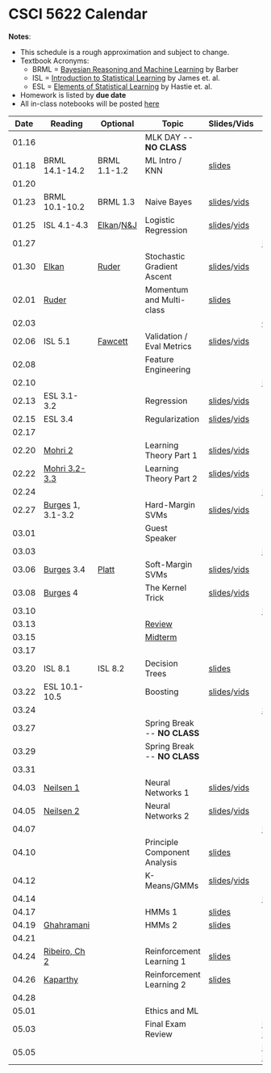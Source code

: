 # CSCI 5622 Calendar

**Notes**:
- This schedule is a rough approximation and subject to change.
- Textbook Acronyms: 
	- BRML = [Bayesian Reasoning and Machine Learning](http://web4.cs.ucl.ac.uk/staff/D.Barber/pmwiki/pmwiki.php?n=Brml.Online) by Barber 
	- ISL = [Introduction to Statistical Learning](http://www-bcf.usc.edu/~gareth/ISL/) by James et. al. 
	- ESL = [Elements of Statistical Learning](https://statweb.stanford.edu/~tibs/ElemStatLearn/) by Hastie et. al. 
- Homework is listed by **due date**
- All in-class notebooks will be posted [here](https://github.com/chrisketelsen/csci5622notebooks) 

| Date 		   | Reading         |  Optional   |                Topic             	 | Slides/Vids| Hmwk  	| 
|:------------:| ----------------| ------------|-------------------------------------|----------|-----------|
| 01.16        | 		         | 			   | MLK DAY -- **NO CLASS**			 |			|			| 
| 01.18        | BRML 14.1-14.2	 | BRML 1.1-1.2| ML Intro / KNN						 |												[slides](http://grandmaster.colorado.edu/~cketelsen/files/csci5622/slides/lesson01.pdf)		|			| 
| 01.20        |  				 |             | 									 |			|			| 
| 01.23        | BRML 10.1-10.2  | BRML 1.3    | Naive Bayes 						 |	[slides](http://grandmaster.colorado.edu/~cketelsen/files/csci5622/slides/lesson02.pdf)/[vids](https://www.youtube.com/playlist?list=PLnGW93UbO5Lw6kCrLHamfO1C6aO6cYn9e)										   														|	 	    | 
| 01.25        | ISL 4.1-4.3     | [Elkan](http://cseweb.ucsd.edu/~elkan/250B/logreg.pdf)/[N&J](http://ai.stanford.edu/~ang/papers/nips01-discriminativegenerative.pdf)                                            																			       | Logistic Regression			     |	[slides](http://grandmaster.colorado.edu/~cketelsen/files/csci5622/slides/lesson03.pdf)/[vids](https://www.youtube.com/playlist?list=PLnGW93UbO5LxLOescqOXFeiFMQiHKQpbc)										   														|		    | 
| 01.27        | 		         | 			   | 									 |			| 											[KNN](https://github.com/chrisketelsen/courses/blob/master/csci5622/homework/knn/assign.md)		| 
| 01.30        | [Elkan](http://cseweb.ucsd.edu/~elkan/250B/logreg.pdf)      |[Ruder](http://sebastianruder.com/optimizing-gradient-descent/)																				  			   | Stochastic Gradient Ascent 		 |	[slides](http://grandmaster.colorado.edu/~cketelsen/files/csci5622/slides/lesson04.pdf)/[vids](https://www.youtube.com/playlist?list=PLnGW93UbO5Lwf58whD9P7fjq5fbCgVVrp)		|			| 
| 02.01        | [Ruder](http://sebastianruder.com/optimizing-gradient-descent/)			 																	 | 			   | Momentum and Multi-class <!---(ECC in cl)-->|	[slides](http://grandmaster.colorado.edu/~cketelsen/files/csci5622/slides/lesson05.pdf)		|			| 
| 02.03        | 		         | 			   |  									 |			| [Groups](https://github.com/chrisketelsen/courses/blob/master/csci5622/project/assign.md)											  | 
| 02.06        | ISL 5.1		 | [Fawcett](http://people.inf.elte.hu/kiss/13dwhdm/roc.pdf)																				   | Validation / Eval Metrics 			 | [slides](http://grandmaster.colorado.edu/~cketelsen/files/csci5622/slides/lesson06.pdf)/[vids](https://www.youtube.com/playlist?list=PLnGW93UbO5Lz7Hml37jNzavVtwf8bp25L)         |			| 
| 02.08        | 				 | 			   | Feature Engineering 				 |	 		|			| 
| 02.10        | 		         | 			   |  									 |			| [LogReg](https://github.com/chrisketelsen/courses/blob/master/csci5622/homework/logreg/assign.md)	                                  | 
| 02.13        | ESL 3.1-3.2	 | 			   | Regression 			      		 |	[slides](http://grandmaster.colorado.edu/~cketelsen/files/csci5622/slides/lesson08.pdf)/[vids](https://www.youtube.com/playlist?list=PLnGW93UbO5LwR6IVtKAqSlzy4PjscOG1E)										   |		   | 
| 02.15        | ESL 3.4		 |             | Regularization						 |  [slides](http://grandmaster.colorado.edu/~cketelsen/files/csci5622/slides/lesson09.pdf)/[vids](https://www.youtube.com/playlist?list=PLnGW93UbO5Lwll_CxrMufMPNv6hH7g1Eg)       |			| 
| 02.17        | 		         | 			   | 									 |			|         	| 
| 02.20        | [Mohri 2](https://piazza.com/class_profile/get_resource/ixrtksejs0v6pp/izbrfxujamyrv)   														         | 			   | Learning Theory Part 1			     |   [slides](http://grandmaster.colorado.edu/~cketelsen/files/csci5622/slides/lesson10.pdf)/[vids](https://www.youtube.com/playlist?list=PLnGW93UbO5LxcXiFx1Nd14BnmxhYgYvx4)      |			| 
| 02.22        | [Mohri 3.2-3.3](https://piazza.com/class_profile/get_resource/ixrtksejs0v6pp/izbrfxujamyrv) 														     | 			   | Learning Theory Part 2				 |	 [slides](http://grandmaster.colorado.edu/~cketelsen/files/csci5622/slides/lesson11.pdf)/[vids](https://www.youtube.com/playlist?list=PLnGW93UbO5LwkHDDVrVrd2lrpq2VFLZgT)		|			| 
| 02.24        | 		         | 			   |  									 |			| [FeatEngr](https://github.com/chrisketelsen/courses/blob/master/csci5622/homework/feature_engineering/assign.md)	| 
| 02.27        | [Burges](https://www.microsoft.com/en-us/research/publication/a-tutorial-on-support-vector-machines-for-pattern-recognition/) 1, 3.1-3.2 		  |	     	    | Hard-Margin SVMs 	                  |	[slides](http://grandmaster.colorado.edu/~cketelsen/files/csci5622/slides/lesson12.pdf)/[vids](https://www.youtube.com/playlist?list=PLnGW93UbO5LyG2L7vKvw6BVqMHHI1oQPK)    	|			| 
| 03.01        | 				 | 			   | Guest Speaker 						 |	 		|			| 
| 03.03        | 		         | 			   |  									 |			| [Proposal](https://github.com/chrisketelsen/courses/blob/master/csci5622/project/assign.md)											| 
| 03.06        | [Burges](https://www.microsoft.com/en-us/research/publication/a-tutorial-on-support-vector-machines-for-pattern-recognition/) 3.4 													 | [Platt](https://www.microsoft.com/en-us/research/wp-content/uploads/2016/02/smo-book.pdf)												   | Soft-Margin SVMs    				 | 	[slides](http://grandmaster.colorado.edu/~cketelsen/files/csci5622/slides/lesson13.pdf)/[vids](https://www.youtube.com/playlist?list=PLnGW93UbO5LyxZBSLXWNTaix28Vz-8prB)		|			| 
| 03.08        | [Burges](https://www.microsoft.com/en-us/research/publication/a-tutorial-on-support-vector-machines-for-pattern-recognition/) 4 														 | 			   | The Kernel Trick 					 |	[slides](http://grandmaster.colorado.edu/~cketelsen/files/csci5622/slides/lesson14.pdf)/[vids](https://www.youtube.com/playlist?list=PLnGW93UbO5Lw1SWdEH96jbDSiAUolE-ms) 		|			| 
| 03.10        | 		         | 			   |  									 |			| [Learning](https://github.com/chrisketelsen/courses/blob/master/csci5622/homework/learnability/assign.md) 	| 
| 03.13        | 			     | 			   | [Review](https://github.com/chrisketelsen/courses/blob/master/csci5622/exam/midterm_info.md)								 |			|			| 
| 03.15        | 			     | 			   | [Midterm](https://piazza.com/colorado/spring2017/csci5622/resources)							 |			|			| 
| 03.17        | 		         | 			   | 									 |			| 			| 
| 03.20        | ISL 8.1   		 | ISL 8.2	   | Decision Trees						 |	[slides](http://grandmaster.colorado.edu/~cketelsen/files/csci5622/slides/lesson15.pdf)        | 			| 
| 03.22        | ESL 10.1-10.5	 | 			   | Boosting 							 | [slides](http://grandmaster.colorado.edu/~cketelsen/files/csci5622/slides/lesson16.pdf)/[vids](https://www.youtube.com/playlist?list=PLnGW93UbO5Lx7-RRlpZUN9OarKkFL_9FK&disable_polymer=true)	        |			| 
| 03.24        | 		         | 			   | 									 |			| [SVM](https://github.com/chrisketelsen/courses/blob/master/csci5622/homework/svm/assign.md)       | 
| 03.27        | 			     | 			   | Spring Break -- **NO CLASS**		 |			|			| 
| 03.29        | 			     | 			   | Spring Break -- **NO CLASS**		 |			|			| 
| 03.31        | 			     | 			   | 									 |			|			| 
| 04.03        | [Neilsen 1](http://neuralnetworksanddeeplearning.com/chap1.html) 																				 | 			   | Neural Networks 1					 |	[slides](http://grandmaster.colorado.edu/~cketelsen/files/csci5622/slides/lesson17.pdf)/[vids](https://www.youtube.com/playlist?list=PLnGW93UbO5LzFC7bDuG2bv81zbb8qQT2j)		|			| 
| 04.05        | [Neilsen 2](http://neuralnetworksanddeeplearning.com/chap2.html) 																				 | 			   | Neural Networks 2					 |	[slides](http://grandmaster.colorado.edu/~cketelsen/files/csci5622/slides/lesson18.pdf)/[vids](https://www.youtube.com/playlist?list=PLnGW93UbO5LxESPGoGWDaVDR5xQs1zUrn)		|			| 
| 04.07        | 				 | 			   | 									 |			| [Boosting](https://github.com/chrisketelsen/courses/blob/master/csci5622/homework/boosting/assign.md)	| 
| 04.10        | 				 |  		   | Principle Component Analysis |	[slides](http://grandmaster.colorado.edu/~cketelsen/files/csci5622/slides/lesson19.pdf)		|			| 
| 04.12        | 				 | 			   | K-Means/GMMs						 |	[slides](http://grandmaster.colorado.edu/~cketelsen/files/csci5622/slides/lesson20.pdf)/[vids](https://www.youtube.com/playlist?list=PLnGW93UbO5Lx06i__okotMXLbh7Nf165G)		|			| 
| 04.14        | 				 | 			   | 									 |			| [Baseline](https://github.com/chrisketelsen/courses/blob/master/csci5622/project/assign.md)											| 
| 04.17        | 				 | 			   | HMMs 1|			 [slides](http://grandmaster.colorado.edu/~cketelsen/files/csci5622/slides/lessons21and22.pdf) |
| 04.19        | [Ghahramani](http://mlg.eng.cam.ac.uk/zoubin/papers/ijprai.pdf) 																				 | 			   | HMMs 2								 |		[slides](http://grandmaster.colorado.edu/~cketelsen/files/csci5622/slides/lessons21and22.pdf)	|			| 
| 04.21        | 				 | 			   | 									 |			|			| 
| 04.24        | [Ribeiro, Ch 2](http://neuro.bstu.by/ai/To-dom/My_research/Papers-2.0/RL-tutorial/rlearn2.pdf)  												 | 			   | Reinforcement Learning 1			 |	[slides](http://grandmaster.colorado.edu/~cketelsen/files/csci5622/slides/lesson23.pdf)		|			| 
| 04.26        | [Kaparthy](http://karpathy.github.io/2016/05/31/rl/)																							 | 			   | Reinforcement Learning 2			 |	[slides](http://grandmaster.colorado.edu/~cketelsen/files/csci5622/slides/lesson24.pdf)		|			| 
| 04.28        | 				 | 			   | 									 |			|	| 
| 05.01        | 				 | 			   | Ethics and ML |			|			| 
| 05.03        | 				 | 			   | Final Exam Review |			| [Neural Net](https://github.com/chrisketelsen/courses/blob/master/csci5622/homework/neural_net/assign.md)			| 
| 05.05        | 				 | 			   | 									 |			| [Project Due](https://github.com/chrisketelsen/courses/blob/master/csci5622/project/assign.md) 										   | 


